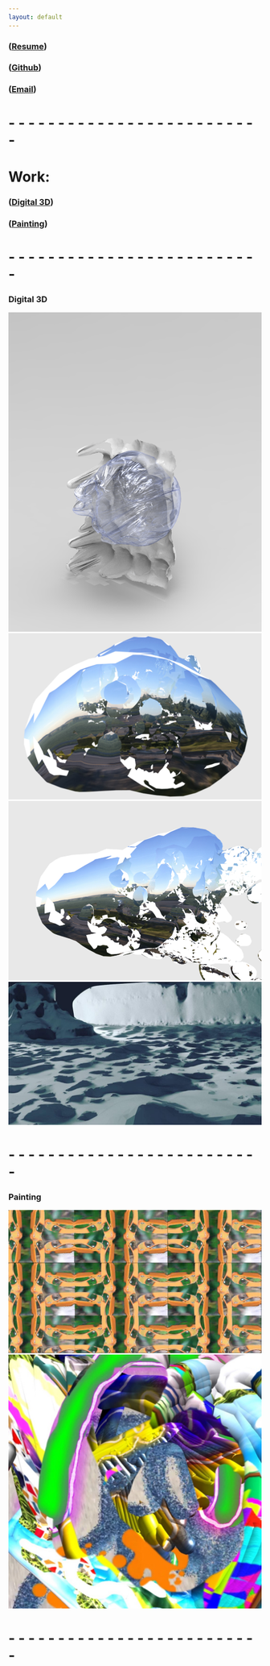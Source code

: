 ```yaml
---
layout: default
---
```


### ([Resume](http://cwmart.in/Resume.pdf))

### ([Github](http://github.com/ChristopherWMartin/))

### ([Email](mailto:cmarti14@artic.edu))

# - - - - - - - - - - - - - - - - - - - - - - - - - -

# Work:

### ([Digital 3D](#digital-3d))

### ([Painting](#painting))

# - - - - - - - - - - - - - - - - - - - - - - - - - -

### Digital 3D
<img src="img/1.png">
<img src="img/3.png">
<img src="img/4.png">
<img src="img/5.jpg">

# - - - - - - - - - - - - - - - - - - - - - - - - - -

### Painting
<img src="img/0.png">
<img src="img/2.jpg">

# - - - - - - - - - - - - - - - - - - - - - - - - - -
